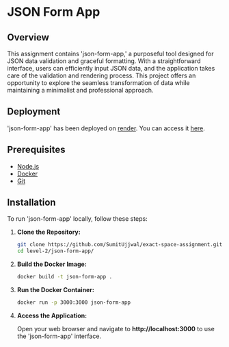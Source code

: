 # JSON Form App

## Overview

This assignment contains 'json-form-app,' a purposeful tool designed for JSON data validation and graceful formatting. With a straightforward interface, users can efficiently input JSON data, and the application takes care of the validation and rendering process. This project offers an opportunity to explore the seamless transformation of data while maintaining a minimalist and professional approach.

## Deployment

'json-form-app' has been deployed on [render](https://render.com/). You can access it [here](https://json-form-app-wmsc.onrender.com).


## Prerequisites

- [Node.js](https://nodejs.org/)
- [Docker](https://www.docker.com/)
- [Git](https://git-scm.com/)

## Installation

To run 'json-form-app' locally, follow these steps:

1. **Clone the Repository:**

   ```bash
   git clone https://github.com/SumitUjjwal/exact-space-assignment.git
   cd level-2/json-form-app/
   ```

2. **Build the Docker Image:**

    ```bash
    docker build -t json-form-app .
    ```

3. **Run the Docker Container:**

    ```bash
    docker run -p 3000:3000 json-form-app
    ```

4. **Access the Application:**

    Open your web browser and navigate to **http://localhost:3000** to use the 'json-form-app' interface.
